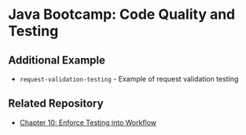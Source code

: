 # Java Bootcamp: Code Quality and Testing

## Additional Example

- `request-validation-testing` - Example of request validation testing

## Related Repository

- [Chapter 10: Enforce Testing into Workflow](https://github.com/KBTG-Kampus-ClassNest-SE-Java/java-integrated-workflow)

